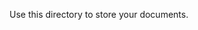<!-- THIS IS A TEMPLATE DIRECTORY -->
<!-- DELETE THIS README.md IF IT IS NO LONGER NEEDED -->

Use this directory to store your documents.